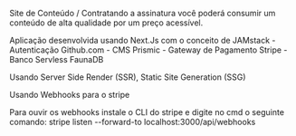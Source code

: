 Site de Conteúdo / Contratando a assinatura você poderá consumir um conteúdo de alta qualidade por um preço acessível.

Aplicação desenvolvida usando Next.Js com o conceito de JAMstack
    - Autenticação Github.com
    - CMS Prismic
    - Gateway de Pagamento Stripe 
    - Banco Servless FaunaDB

Usando Server Side Render (SSR), Static Site Generation (SSG) 

Usando Webhooks para o stripe

Para ouvir os webhooks instale o CLI do stripe e digite no cmd o seguinte comando:
stripe listen --forward-to localhost:3000/api/webhooks
